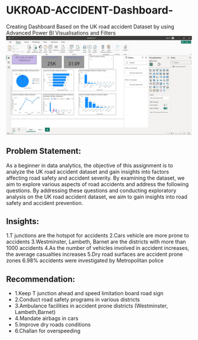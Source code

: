 # UKROAD-ACCIDENT-Dashboard-
Creating Dashboard Based on the UK road accident Dataset by using Advanced Power BI Visualisations and Filters
![UKROAD ACCIENT ](./ukroad.jpeg)
## Problem Statement:
As a beginner in data analytics, the objective of this assignment is to analyze the UK road accident dataset and gain insights into factors affecting road safety and accident severity. By examining the dataset, we aim to explore various aspects of road accidents and address the following questions. By addressing these questions and conducting exploratory analysis on the UK road accident dataset, we aim to gain insights into road safety and accident prevention.

## Insights:
1.T junctions are the hotspot for accidents
2.Cars vehicle are more prone to accidents
3.Westminster, Lambeth, Barnet are the districts with more than 1000 accidents
4.As the number of vehicles involved in accident increases, the average casualties increases
5.Dry road surfaces are accident prone zones
6.98% accidents were investigated by Metropolitan police

## Recommendation:
* 1.Keep T junction ahead and speed limitation board road sign 
* 2.Conduct road safety programs in various districts 
* 3.Ambulance facilities in accident prone districts (Westminster, Lambeth,Barnet)
* 4.Mandate airbags in cars
* 5.Improve dry roads conditions
* 6.Challan for overspeeding
